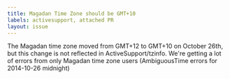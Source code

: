 ```yaml
---
title: Magadan Time Zone should be GMT+10
labels: activesupport, attached PR
layout: issue
---
```


The Magadan time zone moved from GMT+12 to GMT+10 on October 26th, but this change is not reflected in ActiveSupport/tzinfo. We're getting a lot of errors from only Magadan time zone users (AmbiguousTime errors for 2014-10-26 midnight)

